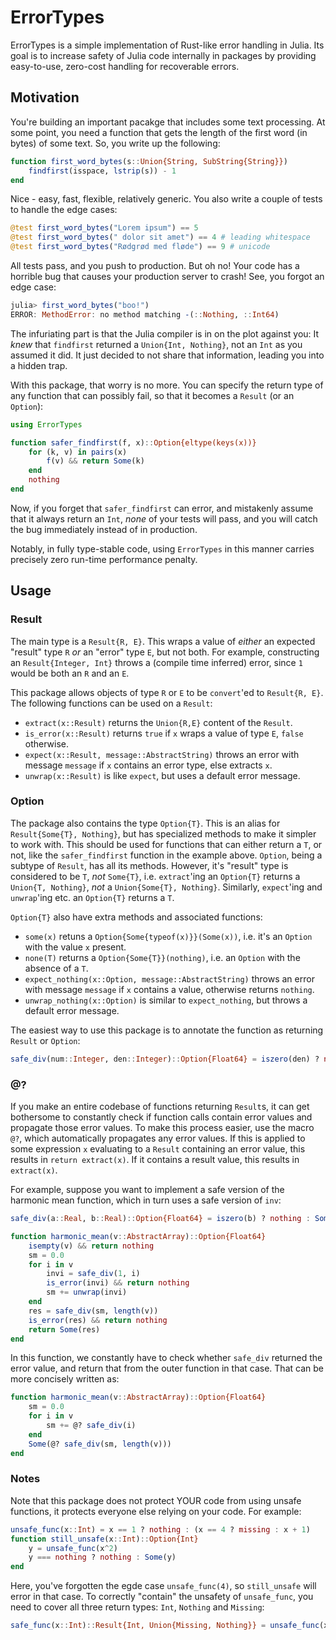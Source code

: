 # ErrorTypes

ErrorTypes is a simple implementation of Rust-like error handling in Julia. Its goal is to increase safety of Julia code internally in packages by providing easy-to-use, zero-cost handling for recoverable errors.

## Motivation
You're building an important pacakge that includes some text processing. At some point, you need a function that gets the length of the first word (in bytes) of some text. So, you write up the following:

```julia
function first_word_bytes(s::Union{String, SubString{String}})
    findfirst(isspace, lstrip(s)) - 1
end
```
Nice - easy, fast, flexible, relatively generic. You also write a couple of tests to handle the edge cases:

```julia
@test first_word_bytes("Lorem ipsum") == 5
@test first_word_bytes(" dolor sit amet") == 4 # leading whitespace
@test first_word_bytes("Rødgrød med fløde") == 9 # unicode
```
All tests pass, and you push to production. But oh no! Your code has a horrible bug that causes your production server to crash! See, you forgot an edge case:

```julia
julia> first_word_bytes("boo!")
ERROR: MethodError: no method matching -(::Nothing, ::Int64)
```

The infuriating part is that the Julia compiler is in on the plot against you: It *knew* that `findfirst` returned a `Union{Int, Nothing}`, not an `Int` as you assumed it did. It just decided to not share that information, leading you into a hidden trap.

With this package, that worry is no more. You can specify the return type of any function that can possibly fail, so that it becomes a `Result` (or an `Option`):

```julia
using ErrorTypes

function safer_findfirst(f, x)::Option{eltype(keys(x))}
    for (k, v) in pairs(x)
        f(v) && return Some(k)
    end
    nothing
end
```

Now, if you forget that `safer_findfirst` can error, and mistakenly assume that it always return an `Int`, *none* of your tests will pass, and you will catch the bug immediately instead of in production.

Notably, in fully type-stable code, using `ErrorTypes` in this manner carries precisely zero run-time performance penalty.

## Usage
### Result
The main type is a `Result{R, E}`. This wraps a value of *either* an expected "result" type `R` *or* an "error" type `E`, but not both. For example, constructing an `Result{Integer, Int}` throws a (compile time inferred) error, since `1` would be both an `R` and an `E`.

This package allows objects of type `R` or `E` to be `convert`'ed to `Result{R, E}`. The following functions can be used on a `Result`:

* `extract(x::Result)` returns the `Union{R,E}` content of the `Result`.
* `is_error(x::Result)` returns `true` if `x` wraps a value of type `E`, `false` otherwise.
* `expect(x::Result, message::AbstractString)` throws an error with message `message` if `x` contains an error type, else extracts `x`.
* `unwrap(x::Result)` is like `expect`, but uses a default error message.

### Option
The package also contains the type `Option{T}`. This is an alias for `Result{Some{T}, Nothing}`, but has specialized methods to make it simpler to work with. This should be used for functions that can either return a `T`, or not, like the `safer_findfirst` function in the example above. `Option`, being a subtype of `Result`, has all its methods. However, it's "result" type is considered to be `T`, *not* `Some{T}`, i.e. `extract`'ing an `Option{T}` returns a `Union{T, Nothing}`, *not* a `Union{Some{T}, Nothing}`. Similarly, `expect`'ing and `unwrap`'ing etc. an `Option{T}` returns a `T`.

`Option{T}` also have extra methods and associated functions:

* `some(x)` retuns a `Option{Some{typeof(x)}}(Some(x))`, i.e. it's an `Option` with the value `x` present.
* `none(T)` returns a `Option{Some{T}}(nothing)`, i.e. an `Option` with the absence of a `T`.
* `expect_nothing(x::Option, message::AbstractString)` throws an error with message `message` if `x` contains a value, otherwise returns `nothing`.
* `unwrap_nothing(x::Option)` is similar to `expect_nothing`, but throws a default error message.

The easiest way to use this package is to annotate the function as returning `Result` or `Option`:
```julia
safe_div(num::Integer, den::Integer)::Option{Float64} = iszero(den) ? nothing : Some(num / den)
```

### @?
If you make an entire codebase of functions returning `Result`s, it can get bothersome to constantly check if function calls contain error values and propagate those error values. To make this process easier, use the macro `@?`, which automatically propagates any error values. If this is applied to some expression `x` evaluating to a `Result` containing an error value, this results in `return extract(x)`. If it contains a result value, this results in `extract(x)`.

For example, suppose you want to implement a safe version of the harmonic mean function, which in turn uses a safe version of `inv`:

```julia
safe_div(a::Real, b::Real)::Option{Float64} = iszero(b) ? nothing : Some(a / b)

function harmonic_mean(v::AbstractArray)::Option{Float64}
    isempty(v) && return nothing
    sm = 0.0
    for i in v
        invi = safe_div(1, i)
        is_error(invi) && return nothing
        sm += unwrap(invi)
    end
    res = safe_div(sm, length(v))
    is_error(res) && return nothing
    return Some(res)
end
```

In this function, we constantly have to check whether `safe_div` returned the error value, and return that from the outer function in that case. That can be more concisely written as:

```julia
function harmonic_mean(v::AbstractArray)::Option{Float64}
    sm = 0.0
    for i in v
        sm += @? safe_div(i)
    end
    Some(@? safe_div(sm, length(v)))
end
```

### Notes

Note that this package does not protect YOUR code from using unsafe functions, it protects everyone else relying on your code. For example:

```julia
unsafe_func(x::Int) = x == 1 ? nothing : (x == 4 ? missing : x + 1)
function still_unsafe(x::Int)::Option{Int}
    y = unsafe_func(x^2)
    y === nothing ? nothing : Some(y)
end
```

Here, you've forgotten the egde case `unsafe_func(4)`, so `still_unsafe` will error in that case. To correctly "contain" the unsafety of `unsafe_func`, you need to cover all three return types: `Int`, `Nothing` and `Missing`:

```julia
safe_func(x::Int)::Result{Int, Union{Missing, Nothing}} = unsafe_func(x^2)
```

